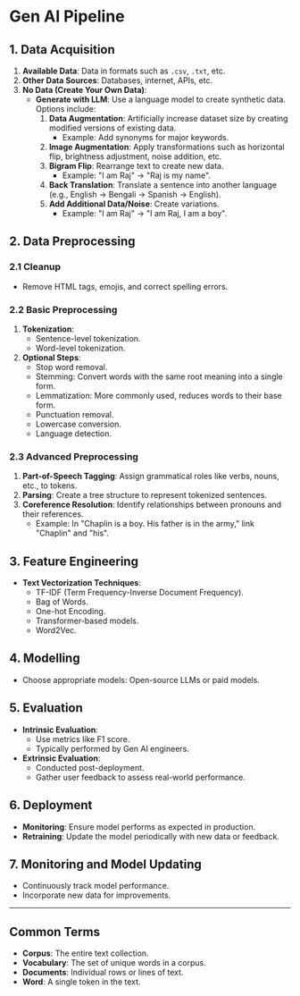 # Gen AI Pipeline

## 1. Data Acquisition

1. **Available Data**: Data in formats such as `.csv`, `.txt`, etc.
2. **Other Data Sources**: Databases, internet, APIs, etc.
3. **No Data (Create Your Own Data)**:
   - **Generate with LLM**: Use a language model to create synthetic data. Options include:
     1. **Data Augmentation**: Artificially increase dataset size by creating modified versions of existing data.
        - Example: Add synonyms for major keywords.
     2. **Image Augmentation**: Apply transformations such as horizontal flip, brightness adjustment, noise addition, etc.
     3. **Bigram Flip**: Rearrange text to create new data.
        - Example: "I am Raj" -> "Raj is my name".
     4. **Back Translation**: Translate a sentence into another language (e.g., English -> Bengali -> Spanish -> English).
     5. **Add Additional Data/Noise**: Create variations.
        - Example: "I am Raj" -> "I am Raj, I am a boy".

## 2. Data Preprocessing

### 2.1 Cleanup
- Remove HTML tags, emojis, and correct spelling errors.

### 2.2 Basic Preprocessing
1. **Tokenization**:
   - Sentence-level tokenization.
   - Word-level tokenization.
2. **Optional Steps**:
   - Stop word removal.
   - Stemming: Convert words with the same root meaning into a single form.
   - Lemmatization: More commonly used, reduces words to their base form.
   - Punctuation removal.
   - Lowercase conversion.
   - Language detection.

### 2.3 Advanced Preprocessing
1. **Part-of-Speech Tagging**: Assign grammatical roles like verbs, nouns, etc., to tokens.
2. **Parsing**: Create a tree structure to represent tokenized sentences.
3. **Coreference Resolution**: Identify relationships between pronouns and their references.
   - Example: In "Chaplin is a boy. His father is in the army," link "Chaplin" and "his".

## 3. Feature Engineering

- **Text Vectorization Techniques**:
  - TF-IDF (Term Frequency-Inverse Document Frequency).
  - Bag of Words.
  - One-hot Encoding.
  - Transformer-based models.
  - Word2Vec.

## 4. Modelling

- Choose appropriate models: Open-source LLMs or paid models.

## 5. Evaluation

- **Intrinsic Evaluation**:
  - Use metrics like F1 score.
  - Typically performed by Gen AI engineers.
- **Extrinsic Evaluation**:
  - Conducted post-deployment.
  - Gather user feedback to assess real-world performance.

## 6. Deployment

- **Monitoring**: Ensure model performs as expected in production.
- **Retraining**: Update the model periodically with new data or feedback.

## 7. Monitoring and Model Updating

- Continuously track model performance.
- Incorporate new data for improvements.

---

## Common Terms

- **Corpus**: The entire text collection.
- **Vocabulary**: The set of unique words in a corpus.
- **Documents**: Individual rows or lines of text.
- **Word**: A single token in the text.

